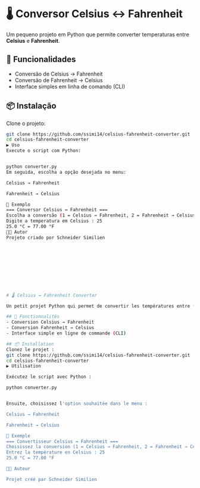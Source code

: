 # 🌡️ Conversor Celsius ↔ Fahrenheit

Um pequeno projeto em Python que permite converter temperaturas entre **Celsius** e **Fahrenheit**.

## 🚀 Funcionalidades
- Conversão de Celsius → Fahrenheit
- Conversão de Fahrenheit → Celsius
- Interface simples em linha de comando (CLI)

## 📦 Instalação
Clone o projeto:
```bash
git clone https://github.com/ssimi14/celsius-fahrenheit-converter.git
cd celsius-fahrenheit-converter
▶️ Uso
Execute o script com Python:


python converter.py
Em seguida, escolha a opção desejada no menu:

Celsius → Fahrenheit

Fahrenheit → Celsius

🧪 Exemplo
=== Conversor Celsius ↔ Fahrenheit ===
Escolha a conversão (1 = Celsius → Fahrenheit, 2 = Fahrenheit → Celsius) : 1
Digite a temperatura em Celsius : 25
25.0 °C = 77.00 °F
👨‍💻 Autor
Projeto criado por Schneider Similien










# 🌡️ Celsius ↔ Fahrenheit Converter

Un petit projet Python qui permet de convertir les températures entre **Celsius** et **Fahrenheit**.

## 🚀 Fonctionnalités
- Conversion Celsius → Fahrenheit
- Conversion Fahrenheit → Celsius
- Interface simple en ligne de commande (CLI)

## 📦 Installation
Clonez le projet :
git clone https://github.com/ssimi14/celsius-fahrenheit-converter.git
cd celsius-fahrenheit-converter
▶️ Utilisation

Exécutez le script avec Python :

python converter.py


Ensuite, choisissez l'option souhaitée dans le menu :

Celsius → Fahrenheit

Fahrenheit → Celsius

🧪 Exemple
=== Convertisseur Celsius ↔ Fahrenheit ===
Choisissez la conversion (1 = Celsius → Fahrenheit, 2 = Fahrenheit → Celsius) : 1
Entrez la température en Celsius : 25
25.0 °C = 77.00 °F

👨‍💻 Auteur

Projet créé par Schneider Similien
